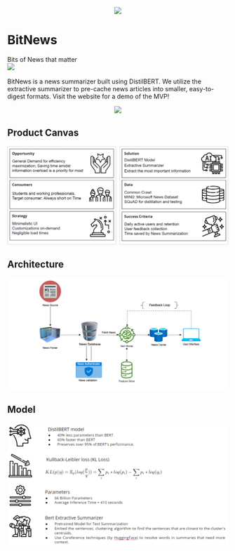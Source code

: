 <div align="center">

<p align="center"> <img src="https://github.com/namanarora97/BitNews/blob/main/assets/logo.png" height="300px"></p>

</div>

# BitNews
Bits of News that matter  
[![](https://img.shields.io/badge/BitNews-WebApp-brightgreen)](https://share.streamlit.io/namanarora97/bitnews/main/BitNewsStream.py)  


BitNews is a news summarizer built using DistilBERT. We utilize the extractive summarizer to pre-cache news articles into smaller, easy-to-digest formats. Visit the website for a demo of the MVP!

<div align="center">
<p align="center"> <img src="https://github.com/akshaybahadur21/BLOB/blob/master/bit3.gif"></p>
</div>


## Product Canvas
![](assets/product_canvas.png)

## Architecture

![](assets/architecture.png)

## Model  
![](assets/model.png)

